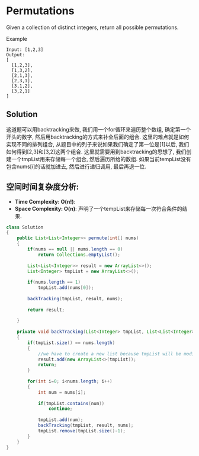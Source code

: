 # Permutations

Given a collection of distinct integers, return all possible permutations.

Example

```
Input: [1,2,3]
Output:
[
  [1,2,3],
  [1,3,2],
  [2,1,3],
  [2,3,1],
  [3,1,2],
  [3,2,1]
]
```

## Solution

这道题可以用backtracking来做, 我们用一个for循环来遍历整个数组, 确定第一个开头的数字, 然后用backtracking的方式来补全后面的组合. 这里的难点就是如何实现不同的排列组合, 从题目中的列子来说如果我们确定了第一位是[1]以后, 我们如何得到[2,3]和[3,2]这两个组合. 这里就需要用到backtracking的思想了, 我们创建一个tmpList用来存储每一个组合, 然后遍历所给的数组. 如果当前tempList没有包含nums[i]的话就加进去, 然后进行递归调用, 最后再退一位.


## 空间时间复杂度分析:

* **Time Complexity: O(n!)**: 
* **Space Complexity: O(n)**: 声明了一个tempList来存储每一次符合条件的结果.

```java
class Solution 
{
    public List<List<Integer>> permute(int[] nums) 
    {
        if(nums == null || nums.length == 0)
            return Collections.emptyList();
        
        List<List<Integer>> result = new ArrayList<>();
        List<Integer> tmpList = new ArrayList<>();
        
        if(nums.length == 1)
            tmpList.add(nums[0]);
        
        backTracking(tmpList, result, nums);
        
        return result;
        
    }
    
    private void backTracking(List<Integer> tmpList, List<List<Integer>> result, int[] nums)
    {        
        if(tmpList.size() == nums.length)
        {
            //we have to create a new list because tmpList will be modified afterwards.
            result.add(new ArrayList<>(tmpList));
            return;
        }
        
        for(int i=0; i<nums.length; i++)
        {
            int num = nums[i];
            
            if(tmpList.contains(num))
                continue;
            
            tmpList.add(num);
            backTracking(tmpList, result, nums);
            tmpList.remove(tmpList.size()-1);
        }
    }
}
```